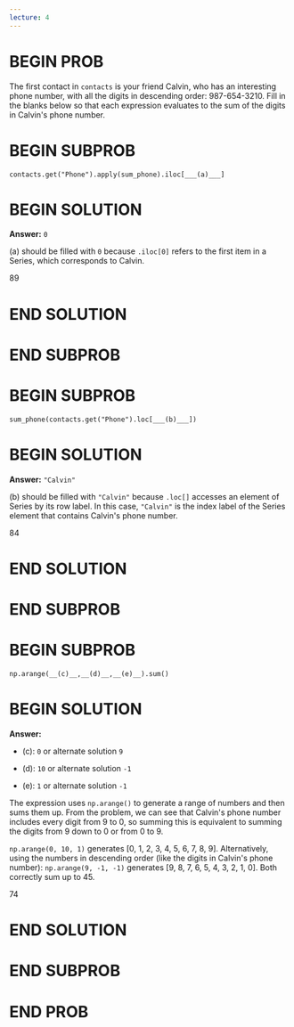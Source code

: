 ```yaml
---
lecture: 4
---
```


# BEGIN PROB

The first contact in `contacts` is your friend Calvin, who has an
interesting phone number, with all the digits in descending order:
987-654-3210. Fill in the blanks below so that each expression evaluates
to the sum of the digits in Calvin's phone number.

# BEGIN SUBPROB

    contacts.get("Phone").apply(sum_phone).iloc[___(a)___]

# BEGIN SOLUTION
**Answer:** `0`

\(a\) should be filled with `0` because `.iloc[0]` refers to the first item in a Series, which corresponds to Calvin.

<average>89</average>

# END SOLUTION

# END SUBPROB

# BEGIN SUBPROB

    sum_phone(contacts.get("Phone").loc[___(b)___])

# BEGIN SOLUTION
**Answer:** `"Calvin"`

\(b\) should be filled with `"Calvin"` because `.loc[]` accesses an element of Series by its row label. In this case, `"Calvin"` is the index label of the Series element that contains Calvin's phone number.

<average>84</average>

# END SOLUTION

# END SUBPROB

# BEGIN SUBPROB

    np.arange(__(c)__,__(d)__,__(e)__).sum() 

# BEGIN SOLUTION
**Answer:**

- (c): `0` or alternate solution `9`

- (d): `10` or alternate solution `-1`

- (e): `1` or alternate solution `-1`

The expression uses `np.arange()` to generate a range of numbers and then sums them up. From the problem, we can see that Calvin's phone number includes every digit from 9 to 0, so summing this is equivalent to summing the digits from 9 down to 0 or from 0 to 9.

`np.arange(0, 10, 1)` generates [0, 1, 2, 3, 4, 5, 6, 7, 8, 9]. Alternatively, using the numbers in descending order (like the digits in Calvin's phone number): `np.arange(9, -1, -1)` generates [9, 8, 7, 6, 5, 4, 3, 2, 1, 0]. Both correctly sum up to 45.

<average>74</average>

# END SOLUTION

# END SUBPROB

# END PROB